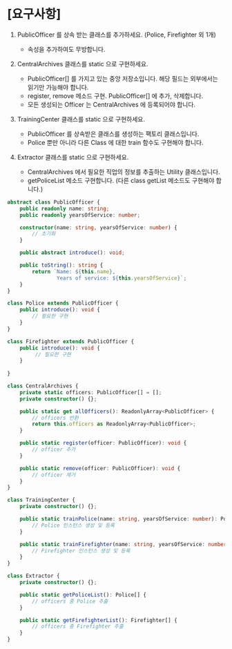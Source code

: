 
# [요구사항]
1. PublicOfficer 를 상속 받는 클래스를 추가하세요. (Police, Firefighter 외 1개)
    - 속성을 추가하여도 무방합니다.

2. CentralArchives 클래스를 static 으로 구현하세요.            
    - PublicOfficer[] 를 가지고 있는 중앙 저장소입니다. 해당 필드는 외부에서는 읽기만 가능해야 합니다.
    - register, remove 메소드 구현. PublicOfficer[] 에 추가, 삭제합니다.
    - 모든 생성되는 Officer 는 CentralArchives 에 등록되어야 합니다.                

3. TrainingCenter 클래스를 static 으로 구현하세요.
    - PublicOfficer 를 상속받은 클래스를 생성하는 팩토리 클래스입니다.
    - Police 뿐만 아니라 다른 Class 에 대한 train 함수도 구현해야 합니다.                

4. Extractor 클래스를 static 으로 구현하세요.
    - CentralArchives 에서 필요한 직업의 정보를 추출하는 Utility 클래스입니다.
    - getPoliceList 메소드 구현합니다. (다른 class getList 메소드도 구현해야 합니다.)


```typescript
abstract class PublicOfficer {
    public readonly name: string;
    public readonly yearsOfService: number;

    constructor(name: string, yearsOfService: number) {
        // 초기화
    }

    public abstract introduce(): void;

    public toString(): string {
        return `Name: ${this.name}, 
                Years of service: ${this.yearsOfService}`;
    }
}

class Police extends PublicOfficer {
    public introduce(): void {
        // 필요한 구현
    }
}

class Firefighter extends PublicOfficer {
    public introduce(): void {
         // 필요한 구현
    }
   
}

class CentralArchives {
    private static officers: PublicOfficer[] = [];
    private constructor() {};

    public static get allOfficers(): ReadonlyArray<PublicOfficer> {
        // officers 반환
        return this.officers as ReadonlyArray<PublicOfficer>;
    }

    public static register(officer: PublicOfficer): void {
        // officer 추가
    }

    public static remove(officer: PublicOfficer): void {
        // officer 제거
    }
}

class TrainingCenter {
    private constructor() {};

    public static trainPolice(name: string, yearsOfService: number): Police {
        // Police 인스턴스 생성 및 등록
    }

    public static trainFirefighter(name: string, yearsOfService: number): Firefighter {
        // Firefighter 인스턴스 생성 및 등록
    }
}

class Extractor {
    private constructor() {};

    public static getPoliceList(): Police[] {
        // officers 중 Police 추출
    }

    public static getFirefighterList(): Firefighter[] {
        // officers 중 Firefighter 추출
    }
}
```
